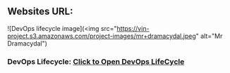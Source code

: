 ## Websites URL:
![DevOps lifecycle image](<img src="https://vin-project.s3.amazonaws.com/project-images/mr+dramacydal.jpeg" 
alt="Mr Dramacydal")
### DevOps Lifecycle: [Click to Open DevOps LifeCycle](https://www.geeksforgeeks.org/devops-lifecycle/) 